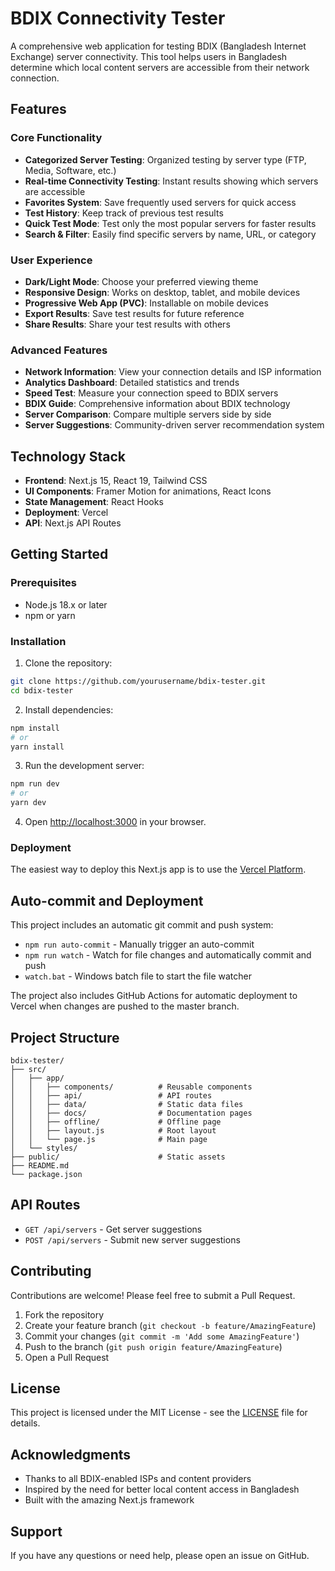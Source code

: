 # BDIX Connectivity Tester

A comprehensive web application for testing BDIX (Bangladesh Internet Exchange) server connectivity. This tool helps users in Bangladesh determine which local content servers are accessible from their network connection.

## Features

### Core Functionality
- **Categorized Server Testing**: Organized testing by server type (FTP, Media, Software, etc.)
- **Real-time Connectivity Testing**: Instant results showing which servers are accessible
- **Favorites System**: Save frequently used servers for quick access
- **Test History**: Keep track of previous test results
- **Quick Test Mode**: Test only the most popular servers for faster results
- **Search & Filter**: Easily find specific servers by name, URL, or category

### User Experience
- **Dark/Light Mode**: Choose your preferred viewing theme
- **Responsive Design**: Works on desktop, tablet, and mobile devices
- **Progressive Web App (PVC)**: Installable on mobile devices
- **Export Results**: Save test results for future reference
- **Share Results**: Share your test results with others

### Advanced Features
- **Network Information**: View your connection details and ISP information
- **Analytics Dashboard**: Detailed statistics and trends
- **Speed Test**: Measure your connection speed to BDIX servers
- **BDIX Guide**: Comprehensive information about BDIX technology
- **Server Comparison**: Compare multiple servers side by side
- **Server Suggestions**: Community-driven server recommendation system

## Technology Stack

- **Frontend**: Next.js 15, React 19, Tailwind CSS
- **UI Components**: Framer Motion for animations, React Icons
- **State Management**: React Hooks
- **Deployment**: Vercel
- **API**: Next.js API Routes

## Getting Started

### Prerequisites
- Node.js 18.x or later
- npm or yarn

### Installation

1. Clone the repository:
```bash
git clone https://github.com/yourusername/bdix-tester.git
cd bdix-tester
```

2. Install dependencies:
```bash
npm install
# or
yarn install
```

3. Run the development server:
```bash
npm run dev
# or
yarn dev
```

4. Open [http://localhost:3000](http://localhost:3000) in your browser.

### Deployment

The easiest way to deploy this Next.js app is to use the [Vercel Platform](https://vercel.com/new).

## Auto-commit and Deployment

This project includes an automatic git commit and push system:

- `npm run auto-commit` - Manually trigger an auto-commit
- `npm run watch` - Watch for file changes and automatically commit and push
- `watch.bat` - Windows batch file to start the file watcher

The project also includes GitHub Actions for automatic deployment to Vercel when changes are pushed to the master branch.

## Project Structure

```
bdix-tester/
├── src/
│   ├── app/
│   │   ├── components/          # Reusable components
│   │   ├── api/                 # API routes
│   │   ├── data/                # Static data files
│   │   ├── docs/                # Documentation pages
│   │   ├── offline/             # Offline page
│   │   ├── layout.js            # Root layout
│   │   └── page.js              # Main page
│   └── styles/
├── public/                      # Static assets
├── README.md
└── package.json
```

## API Routes

- `GET /api/servers` - Get server suggestions
- `POST /api/servers` - Submit new server suggestions

## Contributing

Contributions are welcome! Please feel free to submit a Pull Request.

1. Fork the repository
2. Create your feature branch (`git checkout -b feature/AmazingFeature`)
3. Commit your changes (`git commit -m 'Add some AmazingFeature'`)
4. Push to the branch (`git push origin feature/AmazingFeature`)
5. Open a Pull Request

## License

This project is licensed under the MIT License - see the [LICENSE](LICENSE) file for details.

## Acknowledgments

- Thanks to all BDIX-enabled ISPs and content providers
- Inspired by the need for better local content access in Bangladesh
- Built with the amazing Next.js framework

## Support

If you have any questions or need help, please open an issue on GitHub.